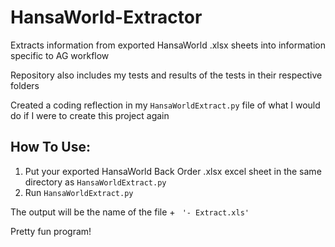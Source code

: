 # HansaWorld-Extractor

Extracts information from exported HansaWorld .xlsx sheets into information specific to AG workflow

Repository also includes my tests and results of the tests in their respective folders

Created a coding reflection in my ```HansaWorldExtract.py``` file of what I would do if I were to create this project again

 ## How To Use:
1. Put your exported HansaWorld Back Order .xlsx excel sheet in the same directory as ```HansaWorldExtract.py```
2. Run ```HansaWorldExtract.py```
 
The output will be the name of the file + ``` '- Extract.xls'```

Pretty fun program!
